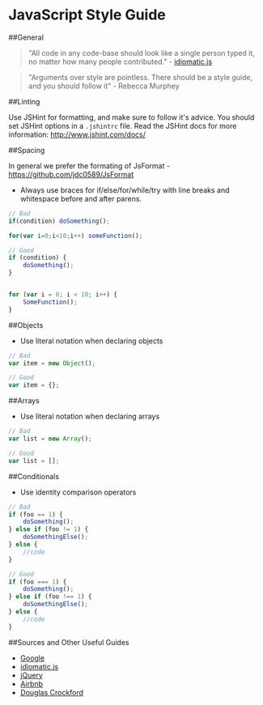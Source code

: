 JavaScript Style Guide
======================
##General

> "All code in any code-base should look like a single person typed it, no matter how many people contributed." - [idiomatic.js](https://github.com/rwaldron/idiomatic.js/#all-code-in-any-code-base-should-look-like-a-single-person-typed-it-no-matter-how-many-people-contributed)

> "Arguments over style are pointless. There should be a style guide, and you should follow it" - Rebecca Murphey

##Linting

Use JSHint for formatting, and make sure to follow it's advice. You should set JSHint options in a ```.jshintrc``` file. Read the JSHint docs for more information: http://www.jshint.com/docs/

##Spacing

In general we prefer the formating of JsFormat - https://github.com/jdc0589/JsFormat

* Always use braces for if/else/for/while/try with  line breaks and whitespace before and after parens.

```javascript
// Bad
if(condition) doSomething();

for(var i=0;i<10;i++) someFunction();

// Good 
if (condition) {
    doSomething();
}


for (var i = 0; i < 10; i++) {
    SomeFunction();
}
```

##Objects

* Use literal notation when declaring objects

```javascript
// Bad
var item = new Object();

// Good
var item = {};
```

##Arrays

* Use literal notation when declaring arrays

```javascript
// Bad
var list = new Array();

// Good
var list = [];
```

##Conditionals

* Use identity comparison operators

```javascript
// Bad
if (foo == 1) {
    doSomething();
} else if (foo != 1) {
    doSomethingElse();
} else {
    //code
}

// Good
if (foo === 1) {
    doSomething();
} else if (foo !== 1) {
    doSomethingElse();
} else {
    //code
}
```

##Sources and Other Useful Guides
* [Google](https://google-styleguide.googlecode.com/svn/trunk/javascriptguide.xml)
* [idiomatic.js](https://github.com/rwaldron/idiomatic.js/)
* [jQuery](http://contribute.jquery.org/style-guide/js/)
* [Airbnb](https://github.com/airbnb/javascript)
* [Douglas Crockford](http://javascript.crockford.com/code.html)
